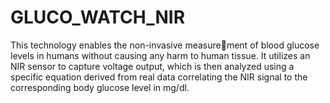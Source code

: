 # GLUCO_WATCH_NIR
This technology enables the non-invasive measurement of blood glucose levels in humans without causing any harm to human tissue. It utilizes an NIR sensor to capture
voltage output, which is then analyzed using a specific equation derived from real data correlating the NIR signal to the
corresponding body glucose level in mg/dl.
